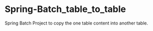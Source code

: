 # Spring-Batch_table_to_table
Spring Batch Project to copy the one table content into another table.
